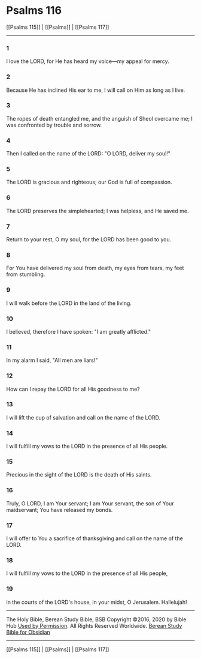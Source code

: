 # Psalms 116

[[Psalms 115]] | [[Psalms]] | [[Psalms 117]]

---

### 1
I love the LORD, for He has heard my voice—my appeal for mercy.

### 2
Because He has inclined His ear to me, I will call on Him as long as I live.

### 3
The ropes of death entangled me, and the anguish of Sheol overcame me; I was confronted by trouble and sorrow.

### 4
Then I called on the name of the LORD: "O LORD, deliver my soul!"

### 5
The LORD is gracious and righteous; our God is full of compassion.

### 6
The LORD preserves the simplehearted; I was helpless, and He saved me.

### 7
Return to your rest, O my soul, for the LORD has been good to you.

### 8
For You have delivered my soul from death, my eyes from tears, my feet from stumbling.

### 9
I will walk before the LORD in the land of the living.

### 10
I believed, therefore I have spoken: "I am greatly afflicted."

### 11
In my alarm I said, "All men are liars!"

### 12
How can I repay the LORD for all His goodness to me?

### 13
I will lift the cup of salvation and call on the name of the LORD.

### 14
I will fulfill my vows to the LORD in the presence of all His people.

### 15
Precious in the sight of the LORD is the death of His saints.

### 16
Truly, O LORD, I am Your servant; I am Your servant, the son of Your maidservant; You have released my bonds.

### 17
I will offer to You a sacrifice of thanksgiving and call on the name of the LORD.

### 18
I will fulfill my vows to the LORD in the presence of all His people,

### 19
in the courts of the LORD's house, in your midst, O Jerusalem. Hallelujah!

---

The Holy Bible, Berean Study Bible, BSB
Copyright ©2016, 2020 by Bible Hub
[Used by Permission](https://berean.bible/terms.htm). All Rights Reserved Worldwide.
[Berean Study Bible for Obsidian](https://github.com/gapmiss/berean-study-bible-for-obsidian)

---

[[Psalms 115]] | [[Psalms]] | [[Psalms 117]]

